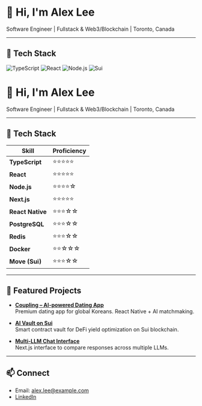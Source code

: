 # 👋 Hi, I'm Alex Lee  

Software Engineer | Fullstack & Web3/Blockchain | Toronto, Canada  

---

## 🚀 Tech Stack
![TypeScript](https://img.shields.io/badge/TypeScript-3178c6?logo=typescript&logoColor=white)
![React](https://img.shields.io/badge/React-61DAFB?logo=react&logoColor=black)
![Node.js](https://img.shields.io/badge/Node.js-339933?logo=node.js&logoColor=white)
![Sui](https://img.shields.io/badge/Sui-Blockchain-blue)
# 👋 Hi, I'm Alex Lee  

Software Engineer | Fullstack & Web3/Blockchain | Toronto, Canada  

---

## 🚀 Tech Stack

| Skill            | Proficiency |
| ---------------- | ----------- |
| **TypeScript**   | ⭐⭐⭐⭐⭐       |
| **React**        | ⭐⭐⭐⭐⭐       |
| **Node.js**      | ⭐⭐⭐⭐☆       |
| **Next.js**      | ⭐⭐⭐⭐⭐       |
| **React Native** | ⭐⭐⭐☆☆       |
| **PostgreSQL**   | ⭐⭐⭐☆☆       |
| **Redis**        | ⭐⭐⭐☆☆       |
| **Docker**       | ⭐⭐☆☆☆       |
| **Move (Sui)**   | ⭐⭐⭐☆☆       |

---

## 📂 Featured Projects
- [**Coupling – AI-powered Dating App**](https://github.com/alex-mj-lee/coupling)  
  Premium dating app for global Koreans. React Native + AI matchmaking.  

- [**AI Vault on Sui**](https://github.com/alex-mj-lee/ai-vault)  
  Smart contract vault for DeFi yield optimization on Sui blockchain.  

- [**Multi-LLM Chat Interface**](https://github.com/alex-mj-lee/multi-llm-chat)  
  Next.js interface to compare responses across multiple LLMs.  

---

## 📫 Connect
- Email: alex.lee@example.com  
- [LinkedIn](https://linkedin.com/in/alex-mj-lee)
